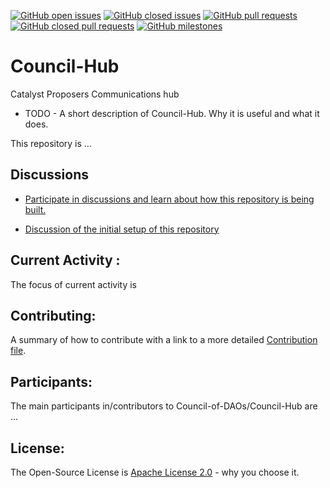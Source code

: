 [![GitHub open issues](https://img.shields.io/github/issues/Council-of-DAOs/Council-Hub?style=flat-square)](https://github.com/Council-of-DAOs/Council-Hub/issues)
[![GitHub closed issues](https://img.shields.io/github/issues-closed-raw/Council-of-DAOs/Council-Hub?style=flat-square)](https://github.com/Council-of-DAOs/Council-Hub/issues?q=is%3Aissue+is%3Aclosed)
[![GitHub pull requests](https://img.shields.io/github/issues-pr/Council-of-DAOs/Council-Hub)](https://github.com/Council-of-DAOs/Council-Hub/pulls)
[![GitHub closed pull requests](https://img.shields.io/github/issues-pr-closed/Council-of-DAOs/Council-Hub)](https://github.com/Council-of-DAOs/Council-Hub/pulls?q=is%3Apr+is%3Aclosed)
[![GitHub milestones](https://img.shields.io/github/milestones/open/Council-of-DAOs/Council-Hub?style=flat-square)](https://github.com/Council-of-DAOs/Council-Hub/milestones)


# Council-Hub
Catalyst Proposers Communications hub

- TODO - A short description of Council-Hub. Why it is useful and what it does.

This repository is ...

## Discussions

- [Participate in discussions and learn about how this repository is being built.](https://github.com/Council-of-DAOs/Council-Hub/discussions)

- [Discussion of the initial setup of this repository](https://github.com/Council-of-DAOs/Council-Hub/discussions/6)

## Current Activity :
The focus of current activity is 

## Contributing: 
A summary of how to contribute with a link to a more detailed [Contribution file](CONTRIBUTE.md).

## Participants: 
The main participants in/contributors to Council-of-DAOs/Council-Hub are ...

## License: 
The Open-Source License is [Apache License 2.0](hhttps://github.com/Council-of-DAOs/Council-Hub/LICENSE.txt) - why you choose it.

